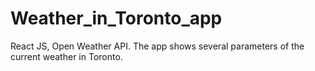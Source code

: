 # Weather_in_Toronto_app
React JS, Open Weather API. The app shows several parameters of the current weather in Toronto.
